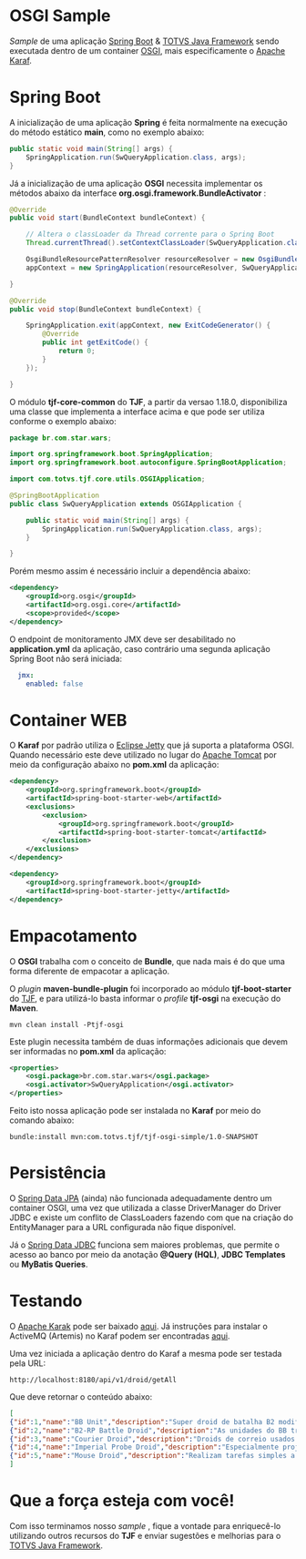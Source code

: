 # OSGI Sample

_Sample_  de uma aplicação [Spring Boot][spring-boot] & [TOTVS Java Framework][tjf] sendo executada dentro de um container [OSGI][osgi], mais especificamente o [Apache Karaf][karaf].


# Spring Boot

A inicialização de uma aplicação **Spring** é feita normalmente na execução do método estático **main**, como no exemplo abaixo:

```java
public static void main(String[] args) {
	SpringApplication.run(SwQueryApplication.class, args);
}
```

Já a inicialização de uma aplicação **OSGI** necessita implementar os métodos abaixo da interface  __org.osgi.framework.BundleActivator__ :

```java
@Override
public void start(BundleContext bundleContext) {

	// Altera o classLoader da Thread corrente para o Spring Boot  
	Thread.currentThread().setContextClassLoader(SwQueryApplication.class.getClassLoader());

	OsgiBundleResourcePatternResolver resourceResolver = new OsgiBundleResourcePatternResolver(bundleContext.getBundle());
	appContext = new SpringApplication(resourceResolver, SwQueryApplication.class).run();        

}

@Override
public void stop(BundleContext bundleContext) {

    SpringApplication.exit(appContext, new ExitCodeGenerator() {
		@Override
		public int getExitCode() {
			return 0;
		}
    });

}
```

O módulo **tjf-core-common** do **TJF**, a partir da versao 1.18.0, disponibiliza uma classe que implementa a interface acima e que pode ser utiliza conforme o exemplo abaixo:

```java
package br.com.star.wars;

import org.springframework.boot.SpringApplication;
import org.springframework.boot.autoconfigure.SpringBootApplication;

import com.totvs.tjf.core.utils.OSGIApplication;

@SpringBootApplication
public class SwQueryApplication extends OSGIApplication {

	public static void main(String[] args) {
		SpringApplication.run(SwQueryApplication.class, args);
	}

}
```

Porém mesmo assim é necessário incluir a dependência abaixo:

```pom.xml
<dependency>
	<groupId>org.osgi</groupId>
	<artifactId>org.osgi.core</artifactId>
	<scope>provided</scope>
</dependency>	
```

O endpoint de monitoramento JMX deve ser desabilitado no **application.yml** da aplicação, caso contrário uma segunda aplicação Spring Boot não será iniciada:

```yml
  jmx:
    enabled: false
```

# Container WEB

O **Karaf** por padrão utiliza o [Eclipse Jetty][jetty] que já suporta a plataforma OSGI. Quando necessário este deve utilizado no lugar do [Apache Tomcat][tomcat] por meio da configuração abaixo no **pom.xml** da aplicação:


```pom.xml
<dependency>
	<groupId>org.springframework.boot</groupId>
	<artifactId>spring-boot-starter-web</artifactId>
    <exclusions>
        <exclusion>
            <groupId>org.springframework.boot</groupId>
            <artifactId>spring-boot-starter-tomcat</artifactId>
        </exclusion>
    </exclusions>
</dependency>

<dependency>
	<groupId>org.springframework.boot</groupId>
	<artifactId>spring-boot-starter-jetty</artifactId>
</dependency>
```


# Empacotamento

O **OSGI** trabalha com o conceito de **Bundle**, que nada mais é do que uma forma diferente de empacotar a aplicação.

O  _plugin_  **maven-bundle-plugin** foi incorporado ao módulo **tjf-boot-starter** do [TJF][tjf], e para utilizá-lo basta informar o  _profile_  **tjf-osgi** na execução do **Maven**.

```maven
mvn clean install -Ptjf-osgi
```

Este plugin necessita também de duas informações adicionais que devem ser informadas no  __pom.xml__  da aplicação:

```xml
<properties>
	<osgi.package>br.com.star.wars</osgi.package>
	<osgi.activator>SwQueryApplication</osgi.activator>
</properties>
```

Feito isto nossa aplicação pode ser instalada no **Karaf** por meio do comando abaixo: 

```karaf
bundle:install mvn:com.totvs.tjf/tjf-osgi-simple/1.0-SNAPSHOT
```


# Persistência


O [Spring Data JPA][spring-data-jpa] (ainda) não funcionada adequadamente dentro um container OSGI, uma vez que utilizada a classe DriverManager do Driver JDBC e existe um conflito de ClassLoaders fazendo com que na criação do EntityManager para a URL configurada não fique disponível.

Já o [Spring Data JDBC][spring-data-jdbc] funciona sem maiores problemas, que permite o acesso ao banco por meio da anotação **@Query (HQL)**, **JDBC Templates** ou **MyBatis Queries**.


# Testando

O [Apache Karak][karaf] pode ser baixado [aqui][karaf-download]. Já instruções para instalar o ActiveMQ (Artemis) no Karaf podem ser encontradas [aqui][artemis-on-karaf].

Uma vez iniciada a aplicação dentro do Karaf a mesma pode ser testada pela URL:

```url
http://localhost:8180/api/v1/droid/getAll
```

Que deve retornar o conteúdo abaixo: 

```json
[
{"id":1,"name":"BB Unit","description":"Super droid de batalha B2 modificado"},
{"id":2,"name":"B2-RP Battle Droid","description":"As unidades do BB trabalham incansavelmente para manter as armas e os navios da Resistência"},
{"id":3,"name":"Courier Droid","description":"Droids de correio usados ​​para retransmitir informações de um lugar para outro"},
{"id":4,"name":"Imperial Probe Droid","description":"Especialmente projetados para a exploração e reconhecimento do espaço profundo"},
{"id":5,"name":"Mouse Droid","description":"Realizam tarefas simples a bordo de naves espaciais e em instalações militares e corporativas"}
]
```


# Que a força esteja com você!

Com isso terminamos nosso  _sample_ , fique a vontade para enriquecê-lo utilizando outros recursos do **TJF** e enviar sugestões e melhorias para o [TOTVS Java Framework][tjf].


[spring-boot]: https://spring.io/projects/spring-boot
[tjf]: https://tjf.totvs.com.br
[osgi]: https://www.osgi.org/
[karaf]: https://karaf.apache.org/
[karaf-download]: https://karaf.apache.org/download.html
[jetty]: https://www.eclipse.org/jetty/
[tomcat]: http://tomcat.apache.org/
[spring-data-jpa]: https://spring.io/projects/spring-data-jpa
[spring-data-jdbc]: https://spring.io/projects/spring-data-jdbc
[artemis-on-karaf]: https://activemq.apache.org/components/artemis/documentation/1.3.0/karaf.html
